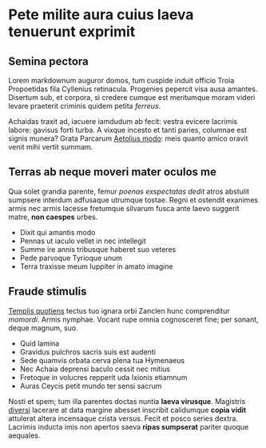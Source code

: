 # Pete milite aura cuius laeva tenuerunt exprimit

## Semina pectora

Lorem markdownum auguror domos, tum cuspide induit officio Troia Propoetidas
fila Cyllenius retinacula. Progenies pepercit visa ausa amantes. Disertum sub,
et corpora, si credere cumque est meritumque moram videri levare praeterit
criminis quidem petita *ferreus*.

Achaidas traxit ad, iacuere iamdudum ab fecit: vestra evicere lacrimis labore:
gavisus forti turba. A vixque incesto et tanti paries, columnae est signis
munera? Grata Parcarum [Aetolius modo](https://www.roc-lang.org/): meis quanto
amico oravit venit mihi vertit summam.

## Terras ab neque moveri mater oculos me

Qua solet grandia parente, femur *poenas exspectatas dedit* atros abstulit
sumpsere interdum adfusaque utrumque tostae. Regni et ostendit exanimes armis
nec armis lacesse fretumque silvarum fusca ante laevo suggerit matre, **non
caespes** urbes.

- Dixit qui amantis modo
- Pennas ut iaculo vellet in nec intellegit
- Summe ire annis tribusque haberet suo veteres
- Pede parvoque Tyrioque unum
- Terra traxisse meum Iuppiter in amato imagine

## Fraude stimulis

[Templis quotiens](https://www.roc-lang.org/) tectus tuo ignara orbi
Zanclen hunc comprenditur *momordi*. Armis nymphae. Vocant rupe omnia
cognosceret fine; per sonant, deque magnum, suo.

- Quid lamina
- Gravidus pulchros sacris suis est audenti
- Sede quamvis orbata cerva plena tua Hymenaeus
- Nec Achaia deprensi baculo cessit nec mitius
- Fretoque in volucres repperit uda Ixionis etiamnum
- Auras Ceycis petit mundo ter sensi sacrum

Nosti et spem; tum illa parentes doctas nuntia **laeva virusque**. Magistris
[diversi](https://www.roc-lang.org/) lacerare at data margine abesset inscribit
calidumque **copia vidit** attulerat altera incensaque crista versus. Fecit et
posco series dextra. Lacrimis inducta imis non apertos saeva **ripas sumpserat**
pariter quoque aequales.
